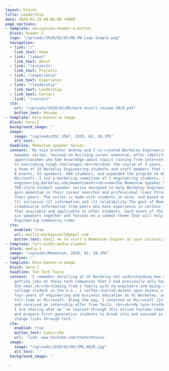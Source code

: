 ```yaml
---
layout: blocks
title: Leadership
date: 2020-02-20 08:00:00 +0000
page_sections:
- template: navigation-header-w-button
  block: header-2
  logo: "/uploads/2020/02/05/MA PW Logo Simple.png"
  navigation:
  - link: "/"
    link_text: Home
  - link: "/about"
    link_text: About
  - link: "/projects"
    link_text: Projects
  - link: "/experience"
    link_text: Experience
  - link: "/leadership"
    link_text: Leadership
  - link_text: Contact
    link: "/contact"
  cta:
    url: "/uploads/2020/02/06/mark-ansell-resume-2019.pdf"
    button_text: Resume
- template: hero-banner-w-image
  block: hero-2
  background_image: ''
  image:
    image: "/uploads/DSC_3567, 2020, 02, 20.JPG"
    alt_text: ''
  headline: Momentum Speaker Series
  content: 'My twin brother Andrew and I co-created Berkeley Engineering''s 1st student
    speaker series, focused on building career momentum, after identifying a gap between
    upperclassmen who had knowledge about topics raining from internships to entrepreneurship
    to overcoming tough challenges.<br><br>Over the course of 3 years, I helped build
    a team of 10 Berkeley Engineering students and staff members that together hosted
    8 events, 55 speakers, 400 students, and expanded the program to UC Davis and
    Microsoft. I led a marketing committee of 3 engineering students. <br><br>More:
    engineering.berkeley.edu/momentum<br><br><em>The Momentum Speaker Series is a
    TED-style student speaker series designed to help Berkeley Engineering students
    gain momentum in their career searches and professional lives through advice from
    their peers. The series is made with students in mind, and based on 3 pillars:
    (1) inclusion (2) information and (3) relatability.The goal of Momentum is to
    crowdsource information from peers who have experience in certain fields and make
    that available and applicable to other students. Each event of the series brings
    six speakers together and focuses on a common theme that will help the Berkeley
    Engineering community.</em>'
  cta:
    enabled: true
    url: mailto:markgansell@gmail.com
    button_text: Email me to start a Momentum chapter at your university
- template: full-width-media-element
  block: media-1
  image: "/uploads/Momentum, 2020, 02, 20.JPG"
  caption: ''
- template: hero-banner-w-image
  block: hero-2
  headline: The Tech Twins
  content: 'I remember enrolling at UC Berkeley not understanding how my peers were
    getting jobs at these tech companies that I had previously only heard about in
    the news.<br><br>Coming from a family with no engineers and being a first-generation
    college student in the U.S., I coffee-chatted dozens upon dozens of people, completed
    four years of engineering and business education at UC Berkeley, and am now working
    full-time at Microsoft. Along the way, I interned at Microsoft (2x), Apple (1x),
    and received an internship offer from Tesla. <br><br>My twin brother Andrew and
    I are sharing what we''ve learned through this online YouTube channel to inspire
    and prepare first generation students to break into and succeed in the tech industry.<br><br>Mission:
    change lives through tech.'
  cta:
    enabled: true
    button_text: Subscribe
    url: 'link: www.YouTube.com/thetechtwins'
  image:
    image: "/uploads/2020/02/06/IMG_0628.jpg"
    alt_text: ''
  background_image: ''

---
```


